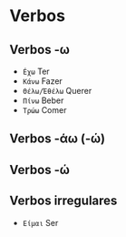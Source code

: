 # Verbos

## Verbos -ω

-   `Éχω` Ter
-   `Κάνω` Fazer
-   `Θέλω/Έθέλω` Querer
-   `Πίνω` Beber
-   `Τρώω` Comer

## Verbos -άω (-ώ)

## Verbos -ώ

## Verbos irregulares

-   `Είμαι` Ser
